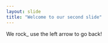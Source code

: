 ```yaml
---
layout: slide 
title: "Welcome to our second slide"
---
```

We rock_ 
use the left arrow to go back!
